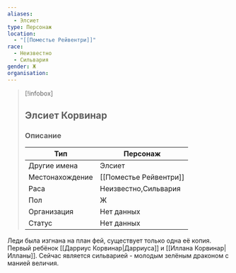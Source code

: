 ```yaml
---
aliases:
  - Элсиет
type: Персонаж
location:
  - "[[Поместье Рейвентри]]"
race:
  - Неизвестно
  - Сильвария
gender: Ж
organisation: 
---
```


> [!infobox]
> 
> ## Элсиет Корвинар
> 
> ### Описание
> 
> | Тип | Персонаж |
> | --- | --- |
> | Другие имена| Элсиет |
> | Местонахождение | [[Поместье Рейвентри]] |
> | Раса | Неизвестно,Сильвария |
> | Пол | Ж |
> | Организация | Нет данных |
> | Статус | Нет данных |

Леди была изгнана на план фей, существует только одна её копия. Первый ребёнок [[Дарриус Корвинар|Дарриуса]] и [[Иллана Корвинар|Илланы]]. Сейчас является сильварией - молодым зелёным драконом с манией величия. 